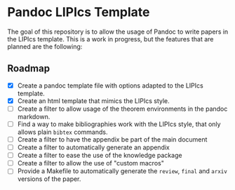 # Pandoc LIPIcs Template

The goal of this repository is to allow the usage of Pandoc to write papers in
the LIPIcs template. This is a work in progress, but the features that are
planned are the following:

## Roadmap

- [x] Create a pandoc template file with options adapted to the LIPIcs
  template.
- [x] Create an html template that mimics the LIPIcs style.
- [ ] Create a filter to allow usage of the theorem environments in the pandoc
  markdown.
- [ ] Find a way to make bibliographies work with the LIPIcs style, that only
  allows plain `bibtex` commands.
- [ ] Create a filter to have the appendix be part of the main document
- [ ] Create a filter to automatically generate an appendix 
- [ ] Create a filter to ease the use of the knowledge package
- [ ] Create a filter to allow the use of "custom macros"
- [ ] Provide a Makefile to automatically generate the `review`, `final` and
  `arxiv` versions of the paper.
